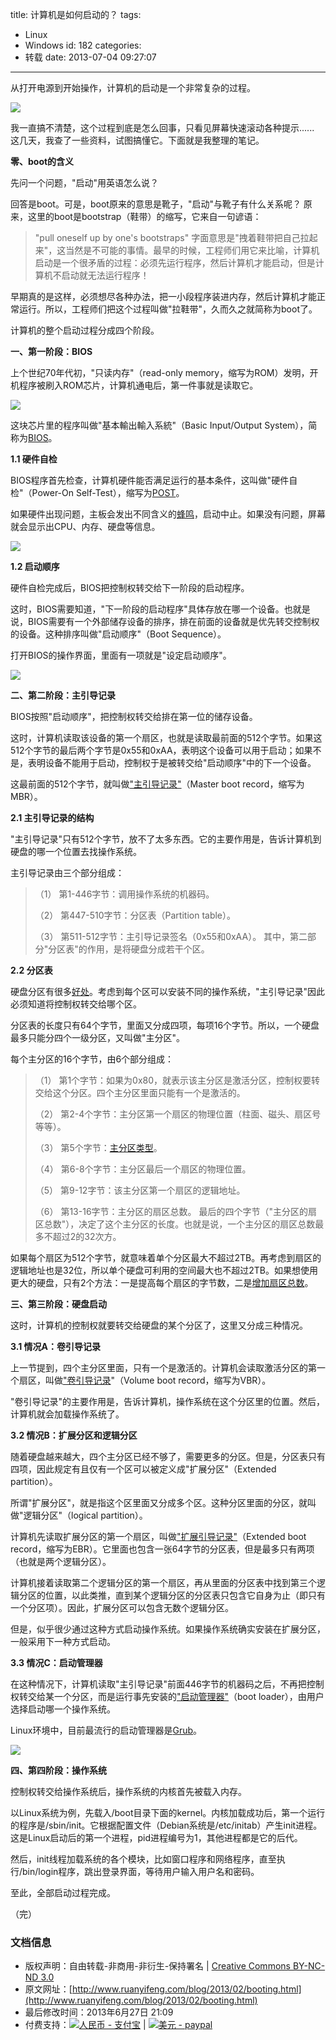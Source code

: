 title: 计算机是如何启动的？
tags:
  - Linux
  - Windows
id: 182
categories:
  - 转载
date: 2013-07-04 09:27:07
---

从打开电源到开始操作，计算机的启动是一个非常复杂的过程。

![](http://image.beekka.com/blog/201302/bg2013021501.jpg)

我一直搞不清楚，这个过程到底是怎么回事，只看见屏幕快速滚动各种提示...... 这几天，我查了一些资料，试图搞懂它。下面就是我整理的笔记。

<!--more -->

**零、boot的含义**

先问一个问题，"启动"用英语怎么说？

回答是boot。可是，boot原来的意思是靴子，"启动"与靴子有什么关系呢？ 原来，这里的boot是bootstrap（鞋带）的缩写，它来自一句谚语：
> "pull oneself up by one's bootstraps"
字面意思是"拽着鞋带把自己拉起来"，这当然是不可能的事情。最早的时候，工程师们用它来比喻，计算机启动是一个很矛盾的过程：必须先运行程序，然后计算机才能启动，但是计算机不启动就无法运行程序！

早期真的是这样，必须想尽各种办法，把一小段程序装进内存，然后计算机才能正常运行。所以，工程师们把这个过程叫做"拉鞋带"，久而久之就简称为boot了。

计算机的整个启动过程分成四个阶段。

**一、第一阶段：BIOS**

上个世纪70年代初，"只读内存"（read-only memory，缩写为ROM）发明，开机程序被刷入ROM芯片，计算机通电后，第一件事就是读取它。

![](http://image.beekka.com/blog/201302/bg2013021502.jpg)

这块芯片里的程序叫做"基本輸出輸入系統"（Basic Input/Output System），简称为[BIOS](http://en.wikipedia.org/wiki/BIOS)。

**1.1 硬件自检**

BIOS程序首先检查，计算机硬件能否满足运行的基本条件，这叫做"硬件自检"（Power-On Self-Test），缩写为[POST](http://en.wikipedia.org/wiki/Power-on_self-test)。

如果硬件出现问题，主板会发出不同含义的[蜂鸣](http://en.wikipedia.org/wiki/Power-on_self-test#Original_IBM_POST_beep_codes)，启动中止。如果没有问题，屏幕就会显示出CPU、内存、硬盘等信息。

![](http://image.beekka.com/blog/201302/bg2013021503.png)

**1.2 启动顺序**

硬件自检完成后，BIOS把控制权转交给下一阶段的启动程序。

这时，BIOS需要知道，"下一阶段的启动程序"具体存放在哪一个设备。也就是说，BIOS需要有一个外部储存设备的排序，排在前面的设备就是优先转交控制权的设备。这种排序叫做"启动顺序"（Boot Sequence）。

打开BIOS的操作界面，里面有一项就是"设定启动顺序"。

![](http://image.beekka.com/blog/201302/bg2013021504.jpg)

**二、第二阶段：主引导记录**

BIOS按照"启动顺序"，把控制权转交给排在第一位的储存设备。

这时，计算机读取该设备的第一个扇区，也就是读取最前面的512个字节。如果这512个字节的最后两个字节是0x55和0xAA，表明这个设备可以用于启动；如果不是，表明设备不能用于启动，控制权于是被转交给"启动顺序"中的下一个设备。

这最前面的512个字节，就叫做["主引导记录"](http://en.wikipedia.org/wiki/Master_boot_record)（Master boot record，缩写为MBR）。

**2.1 主引导记录的结构**

"主引导记录"只有512个字节，放不了太多东西。它的主要作用是，告诉计算机到硬盘的哪一个位置去找操作系统。

主引导记录由三个部分组成：
> （1） 第1-446字节：调用操作系统的机器码。
> 
> 
> （2） 第447-510字节：分区表（Partition table）。
> 
> 
> （3） 第511-512字节：主引导记录签名（0x55和0xAA）。
其中，第二部分"分区表"的作用，是将硬盘分成若干个区。

**2.2 分区表**

硬盘分区有很多[好处](http://en.wikipedia.org/wiki/Disk_partitioning#Benefits_of_multiple_partitions)。考虑到每个区可以安装不同的操作系统，"主引导记录"因此必须知道将控制权转交给哪个区。

分区表的长度只有64个字节，里面又分成四项，每项16个字节。所以，一个硬盘最多只能分四个一级分区，又叫做"主分区"。

每个主分区的16个字节，由6个部分组成：
> （1） 第1个字节：如果为0x80，就表示该主分区是激活分区，控制权要转交给这个分区。四个主分区里面只能有一个是激活的。
> 
> 
> （2） 第2-4个字节：主分区第一个扇区的物理位置（柱面、磁头、扇区号等等）。
> 
> 
> （3） 第5个字节：[主分区类型](http://en.wikipedia.org/wiki/Partition_type)。
> 
> 
> （4） 第6-8个字节：主分区最后一个扇区的物理位置。
> 
> 
> （5） 第9-12字节：该主分区第一个扇区的逻辑地址。
> 
> 
> （6） 第13-16字节：主分区的扇区总数。
最后的四个字节（"主分区的扇区总数"），决定了这个主分区的长度。也就是说，一个主分区的扇区总数最多不超过2的32次方。

如果每个扇区为512个字节，就意味着单个分区最大不超过2TB。再考虑到扇区的逻辑地址也是32位，所以单个硬盘可利用的空间最大也不超过2TB。如果想使用更大的硬盘，只有2个方法：一是提高每个扇区的字节数，二是[增加扇区总数](http://en.wikipedia.org/wiki/GUID_Partition_Table)。

**三、第三阶段：硬盘启动**

这时，计算机的控制权就要转交给硬盘的某个分区了，这里又分成三种情况。

**3.1 情况A：卷引导记录**

上一节提到，四个主分区里面，只有一个是激活的。计算机会读取激活分区的第一个扇区，叫做["卷引导记录](http://en.wikipedia.org/wiki/Volume_Boot_Record)"（Volume boot record，缩写为VBR）。

"卷引导记录"的主要作用是，告诉计算机，操作系统在这个分区里的位置。然后，计算机就会加载操作系统了。

**3.2 情况B：扩展分区和逻辑分区**

随着硬盘越来越大，四个主分区已经不够了，需要更多的分区。但是，分区表只有四项，因此规定有且仅有一个区可以被定义成"扩展分区"（Extended partition）。

所谓"扩展分区"，就是指这个区里面又分成多个区。这种分区里面的分区，就叫做"逻辑分区"（logical partition）。

计算机先读取扩展分区的第一个扇区，叫做["扩展引导记录"](http://en.wikipedia.org/wiki/Extended_partition)（Extended boot record，缩写为EBR）。它里面也包含一张64字节的分区表，但是最多只有两项（也就是两个逻辑分区）。

计算机接着读取第二个逻辑分区的第一个扇区，再从里面的分区表中找到第三个逻辑分区的位置，以此类推，直到某个逻辑分区的分区表只包含它自身为止（即只有一个分区项）。因此，扩展分区可以包含无数个逻辑分区。

但是，似乎很少通过这种方式启动操作系统。如果操作系统确实安装在扩展分区，一般采用下一种方式启动。

**3.3 情况C：启动管理器**

在这种情况下，计算机读取"主引导记录"前面446字节的机器码之后，不再把控制权转交给某一个分区，而是运行事先安装的["启动管理器"](http://en.wikipedia.org/wiki/Boot_loader#Modern_boot_loaders)（boot loader），由用户选择启动哪一个操作系统。

Linux环境中，目前最流行的启动管理器是[Grub](http://en.wikipedia.org/wiki/GNU_GRUB)。

![](http://image.beekka.com/blog/201302/bg2013021505.png)

**四、第四阶段：操作系统**

控制权转交给操作系统后，操作系统的内核首先被载入内存。

以Linux系统为例，先载入/boot目录下面的kernel。内核加载成功后，第一个运行的程序是/sbin/init。它根据配置文件（Debian系统是/etc/initab）产生init进程。这是Linux启动后的第一个进程，pid进程编号为1，其他进程都是它的后代。

然后，init线程加载系统的各个模块，比如窗口程序和网络程序，直至执行/bin/login程序，跳出登录界面，等待用户输入用户名和密码。

至此，全部启动过程完成。

（完）
<div>

### 文档信息

*   版权声明：自由转载-非商用-非衍生-保持署名 | [Creative Commons BY-NC-ND 3.0](http://creativecommons.org/licenses/by-nc-nd/3.0/deed.zh)
*   原文网址：[http://www.ruanyifeng.com/blog/2013/02/booting.html](http://www.ruanyifeng.com/blog/2013/02/booting.html)
*   最后修改时间：2013年6月27日 21:09
*   付费支持：[![人民币 - 支付宝](http://www.ruanyifeng.com/blog/images/rmb_32.png "人民币")](https://me.alipay.com/ruanyf) | [![美元 - paypal](http://www.ruanyifeng.com/blog/images/dollar_32.png "美元")](https://www.paypal.com/cgi-bin/webscr?cmd=_xclick&amp;business=yifeng.ruan@gmail.com&amp;currency_code=USD&amp;amount=0.99&amp;return=http://www.ruanyifeng.com/thank.html&amp;item_name=Ruan%20YiFeng)
</div>